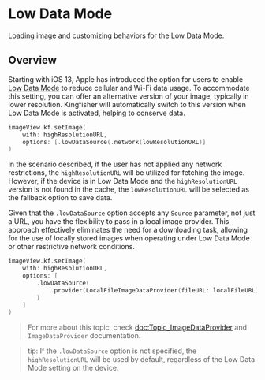 # Low Data Mode

Loading image and customizing behaviors for the Low Data Mode.

## Overview

Starting with iOS 13, Apple has introduced the option for users to enable 
 [Low Data Mode](https://support.apple.com/en-us/102433) to reduce cellular and Wi-Fi data usage. To accommodate this 
setting, you can offer an alternative version of your image, typically in lower resolution. Kingfisher will 
automatically switch to this version when Low Data Mode is activated, helping to conserve data.

```swift
imageView.kf.setImage(
    with: highResolutionURL, 
    options: [.lowDataSource(.network(lowResolutionURL)]
)
```

In the scenario described, if the user has not applied any network restrictions, the `highResolutionURL` will be 
utilized for fetching the image. However, if the device is in Low Data Mode and the `highResolutionURL` version is not
found in the cache, the `lowResolutionURL` will be selected as the fallback option to save data.

Given that the `.lowDataSource` option accepts any `Source` parameter, not just a URL, you have the flexibility to pass 
in a local image provider. This approach effectively eliminates the need for a downloading task, allowing for the use 
of locally stored images when operating under Low Data Mode or other restrictive network conditions.

```swift
imageView.kf.setImage(
    with: highResolutionURL, 
    options: [
        .lowDataSource(
            .provider(LocalFileImageDataProvider(fileURL: localFileURL))
        )
    ]
)
```

> For more about this topic, check <doc:Topic_ImageDataProvider> and ``ImageDataProvider`` documentation.

> tip: If the `.lowDataSource` option is not specified, the `highResolutionURL` will be used by default, regardless of 
> the Low Data Mode setting on the device.
